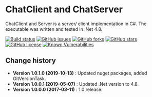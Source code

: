 ChatClient and ChatServer
====================================

ChatClient and Server is a server/ client implementation in C#.
The executable was written and tested in .Net 4.8.

[![Build status](https://ci.appveyor.com/api/projects/status/upwt5ork7oubse64?svg=true)](https://ci.appveyor.com/project/SeppPenner/chatserver)
[![GitHub issues](https://img.shields.io/github/issues/SeppPenner/ChatServer.svg)](https://github.com/SeppPenner/ChatServer/issues)
[![GitHub forks](https://img.shields.io/github/forks/SeppPenner/ChatServer.svg)](https://github.com/SeppPenner/ChatServer/network)
[![GitHub stars](https://img.shields.io/github/stars/SeppPenner/ChatServer.svg)](https://github.com/SeppPenner/ChatServer/stargazers)
[![GitHub license](https://img.shields.io/badge/license-AGPL-blue.svg)](https://raw.githubusercontent.com/SeppPenner/ChatServer/master/License.txt)
[![Known Vulnerabilities](https://snyk.io/test/github/SeppPenner/ChatServer/badge.svg)](https://snyk.io/test/github/SeppPenner/ChatServer)

Change history
--------------

* **Version 1.0.1.0 (2019-10-13)** : Updated nuget packages, added GitVersionTask.
* **Version 1.0.0.1 (2019-05-07)** : Updated .Net version to 4.8.
* **Version 1.0.0.0 (2017-03-11)** : 1.0 release.